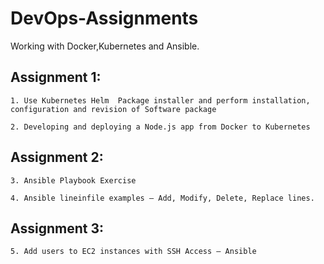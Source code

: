 # DevOps-Assignments

Working with Docker,Kubernetes and Ansible.

## Assignment 1:
	1. Use Kubernetes Helm  Package installer and perform installation, configuration and revision of Software package 

	2. Developing and deploying a Node.js app from Docker to Kubernetes
		
	
## Assignment 2:	
    3. Ansible Playbook Exercise
	
	4. Ansible lineinfile examples – Add, Modify, Delete, Replace lines. 
	
	
## Assignment 3:	
    5. Add users to EC2 instances with SSH Access – Ansible
	 

